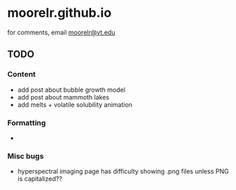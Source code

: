 # moorelr.github.io
for comments, email moorelr@vt.edu

## TODO

### Content
- add post about bubble growth model
- add post about mammoth lakes
- add melts + volatile solubility animation

### Formatting
- 

### Misc bugs
- hyperspectral imaging page has difficulty showing .png files unless PNG is capitalized??
